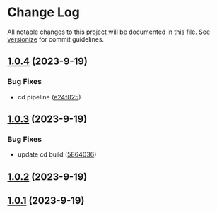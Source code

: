 # Change Log

All notable changes to this project will be documented in this file. See [versionize](https://github.com/versionize/versionize) for commit guidelines.



<a name="1.0.4"></a>
## [1.0.4](https://www.github.com/ricardofslp/dotnet-trx-merge/releases/tag/v1.0.4) (2023-9-19)

### Bug Fixes

* cd pipeline ([e24f825](https://www.github.com/ricardofslp/dotnet-trx-merge/commit/e24f825961e4bbbf947e12414d0bc21a9d2b12b6))

<a name="1.0.3"></a>
## [1.0.3](https://www.github.com/ricardofslp/dotnet-trx-merge/releases/tag/v1.0.3) (2023-9-19)

### Bug Fixes

* update cd build ([5864036](https://www.github.com/ricardofslp/dotnet-trx-merge/commit/5864036631b6e17a04e0b560ae608bf0f16bdb6f))

<a name="1.0.2"></a>
## [1.0.2](https://www.github.com/ricardofslp/dotnet-trx-merge/releases/tag/v1.0.2) (2023-9-19)

<a name="1.0.1"></a>
## [1.0.1](https://www.github.com/ricardofslp/dotnet-trx-merge/releases/tag/v1.0.1) (2023-9-19)

